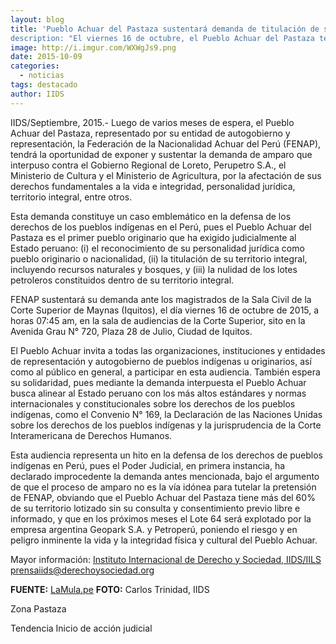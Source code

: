```yaml
---
layout: blog
title: 'Pueblo Achuar del Pastaza sustentará demanda de titulación de su territorio integral ante la Corte Superior de Iquitos"
description: "El viernes 16 de octubre, el Pueblo Achuar del Pastaza tendrá una audiencia ante la Corte Superior de Iquitos para exponer y sustentar la acción de amparo que ha interpuesto por la afectación de sus derechos a la personalidad jurídica, titulación de su territorio integral, vida e integridad de sus miembros, entre otros. Es la primera vez que en el Perú un pueblo indígena demanda el reconocimiento de su personalidad jurídica como pueblo originario o nación y no sólo como “comunidad”, y el reconocimiento y titulación de la propiedad de bosques y recursos naturales, contra lo que dice la legislación forestal y de Comunidades Nativas.  El Pueblo Achuar invita a todas las organizaciones, instituciones y entidades de representación y autogobierno de pueblos indígenas u originarios, así como al público en general, a participar en esta audiencia.'
image: http://i.imgur.com/WXWgJs9.png
date: 2015-10-09
categories:
  - noticias
tags: destacado
author: IIDS
---
```


IIDS/Septiembre, 2015.- Luego de varios meses de espera, el Pueblo Achuar del Pastaza, representado por su entidad de autogobierno y representación, la Federación de la Nacionalidad Achuar del Perú (FENAP), tendrá la oportunidad de exponer y sustentar la demanda de amparo que interpuso contra el Gobierno Regional de Loreto, Perupetro S.A., el Ministerio de Cultura y el Ministerio de Agricultura, por la afectación de sus derechos fundamentales a la vida e integridad, personalidad jurídica, territorio integral, entre otros.

Esta demanda constituye un caso emblemático en la defensa de los derechos de los pueblos indígenas en el Perú, pues el Pueblo Achuar del Pastaza es el primer pueblo originario que ha exigido judicialmente al Estado peruano: (i) el reconocimiento de su personalidad jurídica como pueblo originario o nacionalidad, (ii) la titulación de su territorio integral, incluyendo recursos naturales y bosques, y (iii) la nulidad de los lotes petroleros constituidos dentro de su territorio integral.

FENAP sustentará su demanda ante los magistrados de la Sala Civil de la Corte Superior de Maynas (Iquitos), el día viernes 16 de octubre de 2015, a horas 07:45 am, en la sala de audiencias de la Corte Superior, sito en la Avenida Grau N° 720, Plaza 28 de Julio, Ciudad de Iquitos.

El Pueblo Achuar invita a todas las organizaciones, instituciones y entidades de representación y autogobierno de pueblos indígenas u originarios, así como al público en general, a participar en esta audiencia. También espera su solidaridad, pues mediante la demanda interpuesta el Pueblo Achuar busca alinear al Estado peruano con los más altos estándares y normas internacionales y constitucionales sobre los derechos de los pueblos indígenas, como el Convenio N° 169, la Declaración de las Naciones Unidas sobre los derechos de los pueblos indígenas y la jurisprudencia de la Corte Interamericana de Derechos Humanos.

Esta audiencia representa un hito en la defensa de los derechos de pueblos indígenas en Perú, pues el Poder Judicial, en primera instancia, ha declarado improcedente la demanda antes mencionada, bajo el argumento de que el proceso de amparo no es la vía idónea para tutelar la pretensión de FENAP, obviando que el Pueblo Achuar del Pastaza tiene más del 60% de su territorio lotizado sin su consulta y consentimiento previo libre e informado, y que en los próximos meses el Lote 64 será explotado por la empresa argentina Geopark S.A. y Petroperú, poniendo el riesgo y en peligro inminente la vida y la integridad física y cultural del Pueblo Achuar.

Mayor información: [Instituto Internacional de Derecho y Sociedad, IIDS/IILS](http://www.derechoysociedad.org/) prensaiids@derechoysociedad.org

<b>FUENTE:</b> [LaMula.pe](https://alertanetiids.lamula.pe/2015/09/25/pueblo-achuar-del-pastaza-sustentara-demanda-de-titulacion-de-su-territorio-integral-ante-la-corte-superior-de-iquitos/alertanet/)
<b>FOTO:</b> Carlos Trinidad, IIDS

<span class="label label-default">Zona</span> Pastaza

<span class="label label-default">Tendencia</span> Inicio de acción judicial
